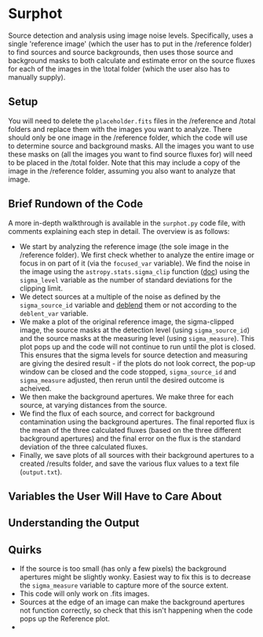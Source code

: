 Surphot
===

Source detection and analysis using image noise levels. Specifically, uses a single 'reference image' (which the user has to put in the /reference folder) to find sources and source backgrounds, then uses those source and background masks to both calculate and estimate error on the source fluxes for each of the images in the \total folder (which the user also has to manually supply).


Setup
---
You will need to delete the `placeholder.fits` files in the /reference and /total folders and replace them with the images you want to analyze. There should only be one image in the /reference folder, which the code will use to determine source and background masks. All the images you want to use these masks on (all the images you want to find source fluxes for) will need to be placed in the /total folder. Note that this may include a copy of the image in the /reference folder, assuming you also want to analyze that image.


Brief Rundown of the Code
---

A more in-depth walkthrough is available in the `surphot.py` code file, with comments explaining each step in detail. The overview is as follows:

* We start by analyzing the reference image (the sole image in the /reference folder). We first check whether to analyze the entire image or focus in on part of it (via the `focused_var` variable). We find the noise in the image using the `astropy.stats.sigma_clip` function ([doc](https://docs.astropy.org/en/stable/api/astropy.stats.sigma_clip.html)) using the `sigma_level` variable as the number of standard deviations for the clipping limit.
* We detect sources at a multiple of the noise as defined by the `sigma_source_id` variable and [deblend](https://photutils.readthedocs.io/en/stable/segmentation.html#source-deblending) them or not according to the `deblent_var` variable.
* We make a plot of the original reference image, the sigma-clipped image, the source masks at the detection level (using `sigma_source_id`) and the source masks at the measuring level (using `sigma_measure`). This plot pops up and the code will not continue to run until the plot is closed. This ensures that the sigma levels for source detection and measuring are giving the desired result - if the plots do not look correct, the pop-up window can be closed and the code stopped, `sigma_source_id` and `sigma_measure` adjusted, then rerun until the desired outcome is acheived.
* We then make the background apertures. We make three for each source, at varying distances from the source.
* We find the flux of each source, and correct for background contamination using the background apertures. The final reported flux is the mean of the three calculated fluxes (based on the three different background apertures) and the final error on the flux is the standard deviation of the three calculated fluxes.
* Finally, we save plots of all sources with their background apertures to a created /results folder, and save the various flux values to a text file (`output.txt`).


Variables the User Will Have to Care About
---


Understanding the Output
---


Quirks
---

* If the source is too small (has only a few pixels) the background apertures might be slightly wonky. Easiest way to fix this is to decrease the `sigma_measure` variable to capture more of the source extent.
* This code will only work on .fits images.
* Sources at the edge of an image can make the background apertures not function correctly, so check that this isn't happening when the code pops up the Reference plot.
* 




